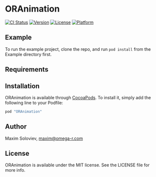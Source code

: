 # ORAnimation

[![CI Status](http://img.shields.io/travis/Maxim%20Soloviev/ORAnimation.svg?style=flat)](https://travis-ci.org/Maxim%20Soloviev/ORAnimation)
[![Version](https://img.shields.io/cocoapods/v/ORAnimation.svg?style=flat)](http://cocoapods.org/pods/ORAnimation)
[![License](https://img.shields.io/cocoapods/l/ORAnimation.svg?style=flat)](http://cocoapods.org/pods/ORAnimation)
[![Platform](https://img.shields.io/cocoapods/p/ORAnimation.svg?style=flat)](http://cocoapods.org/pods/ORAnimation)

## Example

To run the example project, clone the repo, and run `pod install` from the Example directory first.

## Requirements

## Installation

ORAnimation is available through [CocoaPods](http://cocoapods.org). To install
it, simply add the following line to your Podfile:

```ruby
pod "ORAnimation"
```

## Author

Maxim Soloviev, maxim@omega-r.com

## License

ORAnimation is available under the MIT license. See the LICENSE file for more info.
